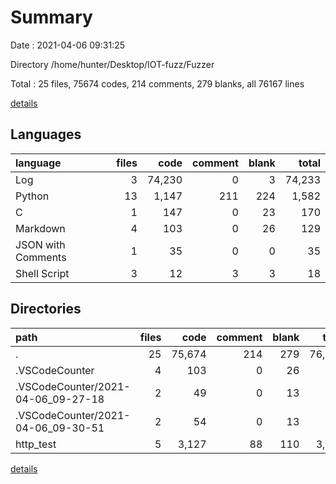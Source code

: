 # Summary

Date : 2021-04-06 09:31:25

Directory /home/hunter/Desktop/IOT-fuzz/Fuzzer

Total : 25 files,  75674 codes, 214 comments, 279 blanks, all 76167 lines

[details](details.md)

## Languages
| language | files | code | comment | blank | total |
| :--- | ---: | ---: | ---: | ---: | ---: |
| Log | 3 | 74,230 | 0 | 3 | 74,233 |
| Python | 13 | 1,147 | 211 | 224 | 1,582 |
| C | 1 | 147 | 0 | 23 | 170 |
| Markdown | 4 | 103 | 0 | 26 | 129 |
| JSON with Comments | 1 | 35 | 0 | 0 | 35 |
| Shell Script | 3 | 12 | 3 | 3 | 18 |

## Directories
| path | files | code | comment | blank | total |
| :--- | ---: | ---: | ---: | ---: | ---: |
| . | 25 | 75,674 | 214 | 279 | 76,167 |
| .VSCodeCounter | 4 | 103 | 0 | 26 | 129 |
| .VSCodeCounter/2021-04-06_09-27-18 | 2 | 49 | 0 | 13 | 62 |
| .VSCodeCounter/2021-04-06_09-30-51 | 2 | 54 | 0 | 13 | 67 |
| http_test | 5 | 3,127 | 88 | 110 | 3,325 |

[details](details.md)